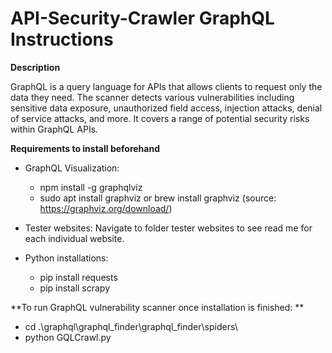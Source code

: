 # API-Security-Crawler GraphQL Instructions

**Description**

GraphQL is a query language for APIs that allows clients to request only the data they need. The scanner detects various vulnerabilities including sensitive data exposure, unauthorized field access, injection attacks, denial of service attacks, and more. It covers a range of potential security risks within GraphQL APIs.

**Requirements to install beforehand** 
- GraphQL Visualization: 
  - npm install -g graphqlviz
  - sudo apt install graphviz or brew install graphviz (source: https://graphviz.org/download/)

- Tester websites: Navigate to folder tester websites to see read me for each individual website.

- Python installations:
  - pip install requests
  - pip install scrapy 

**To run GraphQL vulnerability scanner once installation is finished: **
- cd .\graphql\graphql_finder\graphql_finder\spiders\
- python GQLCrawl.py

